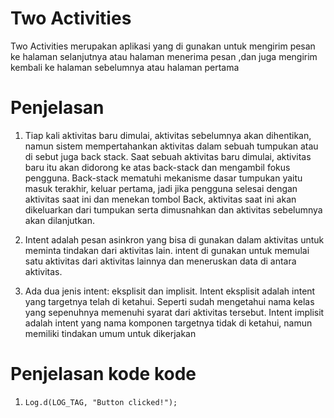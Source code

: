 # Two Activities

  Two Activities merupakan aplikasi yang di gunakan untuk mengirim pesan ke halaman selanjutnya atau halaman menerima pesan ,dan juga mengirim kembali ke halaman sebelumnya atau halaman pertama

# Penjelasan

1. Tiap kali aktivitas baru dimulai, aktivitas sebelumnya akan dihentikan, namun sistem mempertahankan aktivitas dalam sebuah tumpukan atau di sebut juga back stack. Saat sebuah aktivitas baru dimulai, aktivitas baru itu akan didorong ke atas back-stack dan mengambil fokus pengguna. Back-stack mematuhi mekanisme dasar tumpukan yaitu masuk terakhir, keluar pertama, jadi jika pengguna selesai dengan aktivitas saat ini dan menekan tombol Back, aktivitas saat ini akan dikeluarkan dari tumpukan serta dimusnahkan dan aktivitas sebelumnya akan dilanjutkan.

2.  Intent adalah pesan asinkron yang bisa di gunakan dalam aktivitas untuk meminta tindakan dari aktivitas lain. intent di gunakan untuk memulai satu aktivitas dari aktivitas lainnya dan meneruskan data di antara aktivitas.

3. Ada dua jenis intent: eksplisit dan implisit. Intent eksplisit adalah intent yang targetnya telah di ketahui. Seperti sudah mengetahui nama kelas yang sepenuhnya memenuhi syarat dari aktivitas tersebut. Intent implisit adalah intent yang nama komponen targetnya tidak di ketahui, namun memiliki tindakan umum untuk dikerjakan

# Penjelasan kode kode

1. `Log.d(LOG_TAG, "Button clicked!");`
